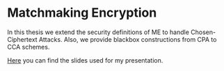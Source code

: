 # Matchmaking Encryption

In this thesis we extend the security definitions of ME to handle Chosen-Ciphertext Attacks.
Also, we provide blackbox constructions from CPA to CCA schemes.

[Here](https://github.com/lrusso96/matchmaking-presentation) you can find the slides used for my presentation.
